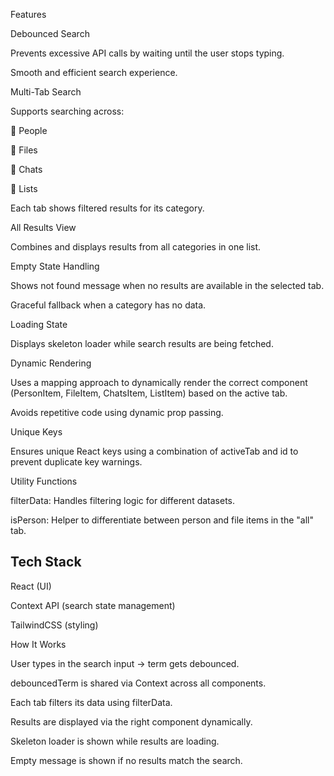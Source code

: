 Features

Debounced Search

Prevents excessive API calls by waiting until the user stops typing.

Smooth and efficient search experience.

Multi-Tab Search

Supports searching across:

👤 People

📂 Files

💬 Chats

📝 Lists

Each tab shows filtered results for its category.

All Results View

Combines and displays results from all categories in one list.

Empty State Handling

Shows <term> not found message when no results are available in the selected tab.

Graceful fallback when a category has no data.

Loading State

Displays skeleton loader while search results are being fetched.

Dynamic Rendering

Uses a mapping approach to dynamically render the correct component (PersonItem, FileItem, ChatsItem, ListItem) based on the active tab.

Avoids repetitive code using dynamic prop passing.

Unique Keys

Ensures unique React keys using a combination of activeTab and id to prevent duplicate key warnings.

Utility Functions

filterData: Handles filtering logic for different datasets.

isPerson: Helper to differentiate between person and file items in the "all" tab.

## Tech Stack


React (UI)

Context API (search state management)

TailwindCSS (styling)

How It Works

User types in the search input → term gets debounced.

debouncedTerm is shared via Context across all components.

Each tab filters its data using filterData.

Results are displayed via the right component dynamically.

Skeleton loader is shown while results are loading.

Empty message is shown if no results match the search.